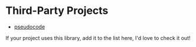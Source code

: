 # Third-Party Projects
- [pseudocode](https://github.com/mattpaletta/typecheck)

If your project uses this library, add it to the list here, I'd love to check it out!
